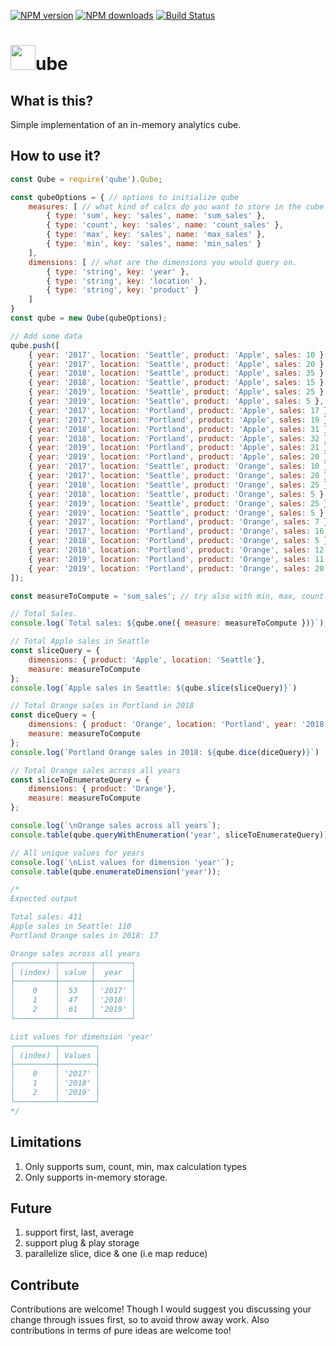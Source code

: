 <span class="badge-npmversion"><a href="https://npmjs.org/package/qube" title="View this project on NPM"><img src="https://img.shields.io/npm/v/qube.svg" alt="NPM version" /></a></span>
<span class="badge-npmdownloads"><a href="https://npmjs.org/package/qube" title="View this project on NPM"><img src="https://img.shields.io/npm/dm/qube.svg" alt="NPM downloads" /></a></span>
[![Build Status](https://travis-ci.org/spatney/qube.svg?branch=master)](https://travis-ci.org/spatney/qube)
<div/>

# <img src="https://envy.azureedge.net/github/cube.png" width="40" height="40">ube 

## What is this?

Simple implementation of an in-memory analytics cube. 

## How to use it?

```javascript
const Qube = require('qube').Qube;

const qubeOptions = { // options to initialize qube
    measures: [ // what kind of calcs do you want to store in the cube. 
        { type: 'sum', key: 'sales', name: 'sum_sales' },
        { type: 'count', key: 'sales', name: 'count_sales' },
        { type: 'max', key: 'sales', name: 'max_sales' },
        { type: 'min', key: 'sales', name: 'min_sales' }
    ],
    dimensions: [ // what are the dimensions you would query on. 
        { type: 'string', key: 'year' },
        { type: 'string', key: 'location' },
        { type: 'string', key: 'product' }
    ]
}
const qube = new Qube(qubeOptions);

// Add some data
qube.push([
    { year: '2017', location: 'Seattle', product: 'Apple', sales: 10 },
    { year: '2017', location: 'Seattle', product: 'Apple', sales: 20 },
    { year: '2018', location: 'Seattle', product: 'Apple', sales: 35 },
    { year: '2018', location: 'Seattle', product: 'Apple', sales: 15 },
    { year: '2019', location: 'Seattle', product: 'Apple', sales: 25 },
    { year: '2019', location: 'Seattle', product: 'Apple', sales: 5 },
    { year: '2017', location: 'Portland', product: 'Apple', sales: 17 },
    { year: '2017', location: 'Portland', product: 'Apple', sales: 19 },
    { year: '2018', location: 'Portland', product: 'Apple', sales: 31 },
    { year: '2018', location: 'Portland', product: 'Apple', sales: 32 },
    { year: '2019', location: 'Portland', product: 'Apple', sales: 21 },
    { year: '2019', location: 'Portland', product: 'Apple', sales: 20 },
    { year: '2017', location: 'Seattle', product: 'Orange', sales: 10 },
    { year: '2017', location: 'Seattle', product: 'Orange', sales: 20 },
    { year: '2018', location: 'Seattle', product: 'Orange', sales: 25 },
    { year: '2018', location: 'Seattle', product: 'Orange', sales: 5 },
    { year: '2019', location: 'Seattle', product: 'Orange', sales: 25 },
    { year: '2019', location: 'Seattle', product: 'Orange', sales: 5 },
    { year: '2017', location: 'Portland', product: 'Orange', sales: 7 },
    { year: '2017', location: 'Portland', product: 'Orange', sales: 16 },
    { year: '2018', location: 'Portland', product: 'Orange', sales: 5 },
    { year: '2018', location: 'Portland', product: 'Orange', sales: 12 },
    { year: '2019', location: 'Portland', product: 'Orange', sales: 11 },
    { year: '2019', location: 'Portland', product: 'Orange', sales: 20 },
]);

const measureToCompute = 'sum_sales'; // try also with min, max, count

// Total Sales.
console.log(`Total sales: ${qube.one({ measure: measureToCompute })}`);

// Total Apple sales in Seattle
const sliceQuery = {
    dimensions: { product: 'Apple', location: 'Seattle'}, 
    measure: measureToCompute 
};
console.log(`Apple sales in Seattle: ${qube.slice(sliceQuery)}`)

// Total Orange sales in Portland in 2018
const diceQuery = {
    dimensions: { product: 'Orange', location: 'Portland', year: '2018'}, 
    measure: measureToCompute
};
console.log(`Portland Orange sales in 2018: ${qube.dice(diceQuery)}`)

// Total Orange sales across all years
const sliceToEnumerateQuery = {
    dimensions: { product: 'Orange'}, 
    measure: measureToCompute
};

console.log(`\nOrange sales across all years`);
console.table(qube.queryWithEnumeration('year', sliceToEnumerateQuery));

// All unique values for years
console.log(`\nList values for dimension 'year'`);
console.table(qube.enumerateDimension('year'));

/*
Expected output

Total sales: 411
Apple sales in Seattle: 110
Portland Orange sales in 2018: 17

Orange sales across all years
┌─────────┬───────┬────────┐
│ (index) │ value │  year  │
├─────────┼───────┼────────┤
│    0    │  53   │ '2017' │
│    1    │  47   │ '2018' │
│    2    │  61   │ '2019' │
└─────────┴───────┴────────┘

List values for dimension 'year'
┌─────────┬────────┐
│ (index) │ Values │
├─────────┼────────┤
│    0    │ '2017' │
│    1    │ '2018' │
│    2    │ '2019' │
└─────────┴────────┘
*/
```

## Limitations

1. Only supports sum, count, min, max calculation types 
2. Only supports in-memory storage. 

## Future

1. support first, last, average
2. support plug & play storage
3. parallelize slice, dice & one (i.e map reduce) 

## Contribute

Contributions are welcome! Though I would suggest you discussing your change through issues first, so to avoid throw away work. Also contributions in terms of pure ideas are welcome too!
